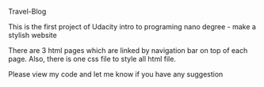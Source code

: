 Travel-Blog

This is the first project of Udacity intro to programing nano degree - make a stylish website

There are 3 html pages which are linked by navigation bar on top of each page. Also, there is one css file to style all html file. 

Please view my code and let me know if you have any suggestion
